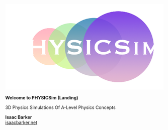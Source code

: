![PHYSICSim](./public/assets/physicsim-logo-dark-transparent.png)

**Welcome to PHYSICSim (Landing)**

3D Physics Simulations Of A-Level Physics Concepts

__Isaac Barker__
<br>[isaacbarker.net](https://www.isaacbarker.net)<br>